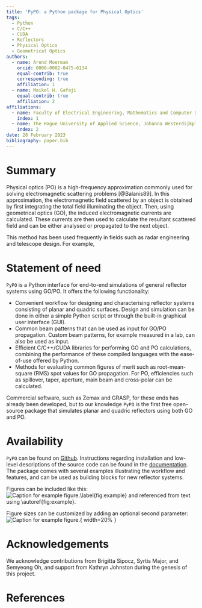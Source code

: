 ```yaml
---
title: 'PyPO: a Python package for Physical Optics'
tags:
  - Python
  - C/C++
  - CUDA
  - Reflectors
  - Physical Optics
  - Geometrical Optics
authors:
  - name: Arend Moerman
    orcid: 0000-0002-0475-6134
    equal-contrib: true
    corresponding: true
    affiliation: 1
  - name: Maikel H. Gafaji
    equal-contrib: true
    affiliation: 2
affiliations:
  - name: Faculty of Electrical Engineering, Mathematics and Computer Science, Delft University of Technology, Mekelweg 4, 2628 CD, Delft, The Netherlands
    index: 1
  - name: The Hague University of Applied Science, Johanna Westerdijkplein 75, 2521 EN, The Hague, The Netherlands
    index: 2
date: 28 February 2023
bibliography: paper.bib
---
```


# Summary

Physical optics (PO) is a high-frequency approximation commonly used for solving
electromagnetic scattering problems [@Balanis89]. In this approximation, the electromagnetic field scattered by 
an object is obtained by first integrating the total field illuminating the object. 
Then, using geometrical optics (GO), the induced electromagnetic currents are calculated. 
These currents are then used to calculate the resultant scattered field and can be either analysed or
propagated to the next object.

This method has been used frequently in fields such as radar engineering and telescope design. For example, 

# Statement of need

`PyPO` is a Python interface for end-to-end simulations of general reflector systems using GO/PO.
It offers the following functionality:
* Convenient workflow for designing and characterising reflector systems consisting of planar and quadric surfaces. Design and simulation can be done in either a simple Python script or through the built-in graphical user interface (GUI).
* Common beam patterns that can be used as input for GO/PO propagation. Custom beam patterns, for example measured in a lab, can also be used as input.
* Efficient C/C++/CUDA libraries for performing GO and PO calculations, combining the performance of these compiled languages with the ease-of-use offered by Python.
* Methods for evaluating common figures of merit such as root-mean-square (RMS) spot values for GO propagation. For PO, efficiencies such as spillover, taper, aperture, main beam and cross-polar can be calculated.

Commercial software, such as Zemax and GRASP, for these ends has already been developed, but to our knowledge `PyPO` is the first free open-source package that simulates planar and quadric reflectors using both GO and PO. 

# Availability
`PyPO` can be found on [Github](https://github.com/arend95/PyPO). Instructions regarding installation and low-level descriptions of the source code can be found in the [documentation](https://arend95.github.io/PyPO/). The package comes with several examples illustrating the workflow and features, and can be used as building blocks for new reflector systems.


Figures can be included like this:
![Caption for example figure.\label{fig:example}](figure.png)
and referenced from text using \autoref{fig:example}.

Figure sizes can be customized by adding an optional second parameter:
![Caption for example figure.](figure.png){ width=20% }

# Acknowledgements

We acknowledge contributions from Brigitta Sipocz, Syrtis Major, and Semyeong
Oh, and support from Kathryn Johnston during the genesis of this project.

# References
